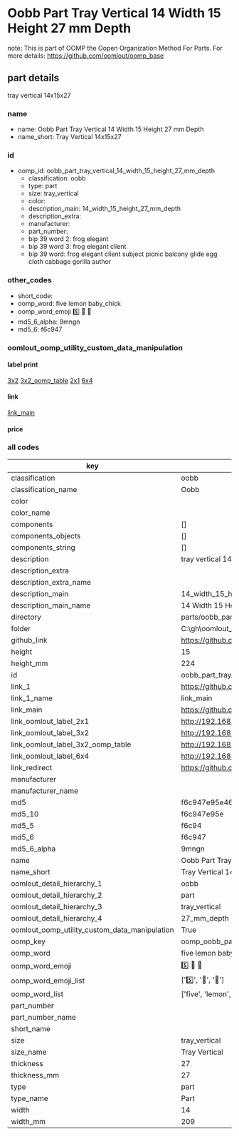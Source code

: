 # Oobb Part Tray Vertical 14 Width 15 Height 27 mm Depth  

note: This is part of OOMP the Oopen Organization Method For Parts. For more details: https://github.com/oomlout/oomp_base

##  part details
  



tray vertical 14x15x27



### name
* name: Oobb Part Tray Vertical 14 Width 15 Height 27 mm Depth
* name_short: Tray Vertical 14x15x27 
### id
* oomp_id: oobb_part_tray_vertical_14_width_15_height_27_mm_depth
  * classification: oobb
  * type: part
  * size: tray_vertical
  * color: 
  * description_main: 14_width_15_height_27_mm_depth
  * description_extra: 
  * manufacturer: 
  * part_number: 
  * bip 39 word 2: frog elegant
  * bip 39 word 3: frog elegant client
  * bip 39 word: frog elegant client subject picnic balcony glide egg cloth cabbage gorilla author

### other_codes
* short_code: 
* oomp_word: five lemon baby_chick
* oomp_word_emoji :five: :lemon: :baby_chick:
* md5_6_alpha: 9mngn
* md5_6: f6c947






### oomlout_oomp_utility_custom_data_manipulation
#### label print
[3x2](http://192.168.1.245:1112/?label=oomp%209mngn)
[3x2_oomp_table](http://192.168.1.108:1112/?label=oomp%209mngn)
[2x1](http://192.168.1.242:1112/?label=oomp%209mngn)
[6x4](http://192.168.1.55:1112/?label=oomp%209mngn)    

#### link

[link_main](https://github.com/oomlout/oomlout_oobb_version_4_generated_parts/tree/main/navigation_oomp/oobb/part/tray_vertical/14_width_15_height_27_mm_depth/part)                              

#### price







### all codes 
| key | value |  
| --- | --- |  
| classification | oobb |  
| classification_name | Oobb |  
| color |  |  
| color_name |  |  
| components | [] |  
| components_objects | [] |  
| components_string | [] |  
| description | tray vertical 14x15x27 |  
| description_extra |  |  
| description_extra_name |  |  
| description_main | 14_width_15_height_27_mm_depth |  
| description_main_name | 14 Width 15 Height 27 mm Depth |  
| directory | parts/oobb_part_tray_vertical_14_width_15_height_27_mm_depth |  
| folder | C:\gh\oomlout_oobb_version_4_generated_parts\parts\oobb_part_tray_vertical_14_width_15_height_27_mm_depth |  
| github_link | https://github.com/oomlout/oomlout_oomp_part_src/tree/main/parts/oobb_part_tray_vertical_14_width_15_height_27_mm_depth |  
| height | 15 |  
| height_mm | 224 |  
| id | oobb_part_tray_vertical_14_width_15_height_27_mm_depth |  
| link_1 | https://github.com/oomlout/oomlout_oobb_version_4_generated_parts/tree/main/navigation_oomp/oobb/part/tray_vertical/14_width_15_height_27_mm_depth/part |  
| link_1_name | link_main |  
| link_main | https://github.com/oomlout/oomlout_oobb_version_4_generated_parts/tree/main/navigation_oomp/oobb/part/tray_vertical/14_width_15_height_27_mm_depth/part |  
| link_oomlout_label_2x1 | http://192.168.1.242:1112/?label=oomp%209mngn |  
| link_oomlout_label_3x2 | http://192.168.1.245:1112/?label=oomp%209mngn |  
| link_oomlout_label_3x2_oomp_table | http://192.168.1.108:1112/?label=oomp%209mngn |  
| link_oomlout_label_6x4 | http://192.168.1.55:1112/?label=oomp%209mngn |  
| link_redirect | https://github.com/oomlout/oomlout_oobb_version_4_generated_parts/tree/main/parts/oobb_tray_vertical_14_15_27 |  
| manufacturer |  |  
| manufacturer_name |  |  
| md5 | f6c947e95e46cc6047521d7e5591e2e9 |  
| md5_10 | f6c947e95e |  
| md5_5 | f6c94 |  
| md5_6 | f6c947 |  
| md5_6_alpha | 9mngn |  
| name | Oobb Part Tray Vertical 14 Width 15 Height 27 mm Depth |  
| name_short | Tray Vertical 14x15x27  |  
| oomlout_detail_hierarchy_1 | oobb |  
| oomlout_detail_hierarchy_2 | part |  
| oomlout_detail_hierarchy_3 | tray_vertical |  
| oomlout_detail_hierarchy_4 | 27_mm_depth |  
| oomlout_oomp_utility_custom_data_manipulation | True |  
| oomp_key | oomp_oobb_part_tray_vertical_14_width_15_height_27_mm_depth |  
| oomp_word | five lemon baby_chick |  
| oomp_word_emoji | :five: :lemon: :baby_chick: |  
| oomp_word_emoji_list | [':five:', ':lemon:', ':baby_chick:'] |  
| oomp_word_list | ['five', 'lemon', 'baby_chick'] |  
| part_number |  |  
| part_number_name |  |  
| short_name |  |  
| size | tray_vertical |  
| size_name | Tray Vertical |  
| thickness | 27 |  
| thickness_mm | 27 |  
| type | part |  
| type_name | Part |  
| width | 14 |  
| width_mm | 209 |  
